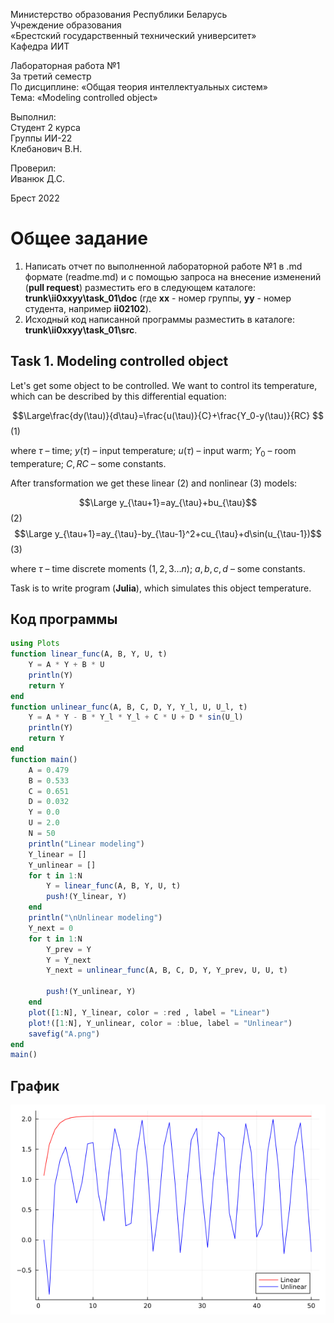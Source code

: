 Министерство образования Республики Беларусь <br/>
Учреждение образования <br/>
«Брестский государственный технический университет» <br/>
Кафедра ИИТ <br/>

Лабораторная работа №1 <br/>
За третий семестр <br/>
По дисциплине: «Общая теория интеллектуальных систем» <br/>
Тема: «Modeling controlled object» <br/>

Выполнил: <br/>
Студент 2 курса <br/>
Группы ИИ-22 <br/>
Клебанович В.Н. <br/>

Проверил: <br/>
Иванюк Д.С. <br/>

Брест 2022 <br/>

# Общее задание #
1. Написать отчет по выполненной лабораторной работе №1 в .md формате (readme.md) и с помощью запроса на внесение изменений (**pull request**) разместить его в следующем каталоге: **trunk\ii0xxyy\task_01\doc** (где **xx** - номер группы, **yy** - номер студента, например **ii02102**).
2. Исходный код написанной программы разместить в каталоге: **trunk\ii0xxyy\task_01\src**.

## Task 1. Modeling controlled object ##
Let's get some object to be controlled. We want to control its temperature, which can be described by this differential equation:

$$\Large\frac{dy(\tau)}{d\tau}=\frac{u(\tau)}{C}+\frac{Y_0-y(\tau)}{RC} $$ (1)

where $\tau$ – time; $y(\tau)$ – input temperature; $u(\tau)$ – input warm; $Y_0$ – room temperature; $C,RC$ – some constants.

After transformation we get these linear (2) and nonlinear (3) models:

$$\Large y_{\tau+1}=ay_{\tau}+bu_{\tau}$$ (2)
$$\Large y_{\tau+1}=ay_{\tau}-by_{\tau-1}^2+cu_{\tau}+d\sin(u_{\tau-1})$$ (3)

where $\tau$ – time discrete moments ($1,2,3{\dots}n$); $a,b,c,d$ – some constants.

Task is to write program (**Julia**), which simulates this object temperature.


## Код программы ##

~~~julia
using Plots
function linear_func(A, B, Y, U, t)
    Y = A * Y + B * U
    println(Y)
    return Y
end
function unlinear_func(A, B, C, D, Y, Y_l, U, U_l, t)
    Y = A * Y - B * Y_l * Y_l + C * U + D * sin(U_l)
    println(Y)
    return Y
end
function main()
    A = 0.479
    B = 0.533
    C = 0.651
    D = 0.032
    Y = 0.0
    U = 2.0
    N = 50
    println("Linear modeling")
    Y_linear = []
    Y_unlinear = []
    for t in 1:N
        Y = linear_func(A, B, Y, U, t)
        push!(Y_linear, Y)
    end
    println("\nUnlinear modeling")    
    Y_next = 0
    for t in 1:N
        Y_prev = Y
        Y = Y_next
        Y_next = unlinear_func(A, B, C, D, Y, Y_prev, U, U, t)

        push!(Y_unlinear, Y)
    end
    plot([1:N], Y_linear, color = :red , label = "Linear")
    plot!([1:N], Y_unlinear, color = :blue, label = "Unlinear")
    savefig("A.png")
end
main()
~~~

## График ##

![график](/trunk/ii02208/tusk_1/doc/A.png)
